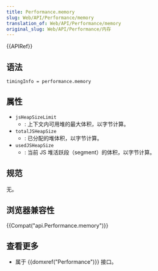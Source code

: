```yaml
---
title: Performance.memory
slug: Web/API/Performance/memory
translation_of: Web/API/Performance/memory
original_slug: Web/API/Performance/内存
---
```

{{APIRef}}

## 语法

```plain
timingInfo = performance.memory
```

## 属性

- `jsHeapSizeLimit`
  - : 上下文内可用堆的最大体积，以字节计算。
- `totalJSHeapSize`
  - : 已分配的堆体积，以字节计算。
- `usedJSHeapSize`
  - : 当前 JS 堆活跃段（segment）的体积，以字节计算。

## 规范

无。

## 浏览器兼容性

{{Compat("api.Performance.memory")}}

## 查看更多

- 属于 {{domxref("Performance")}} 接口。
